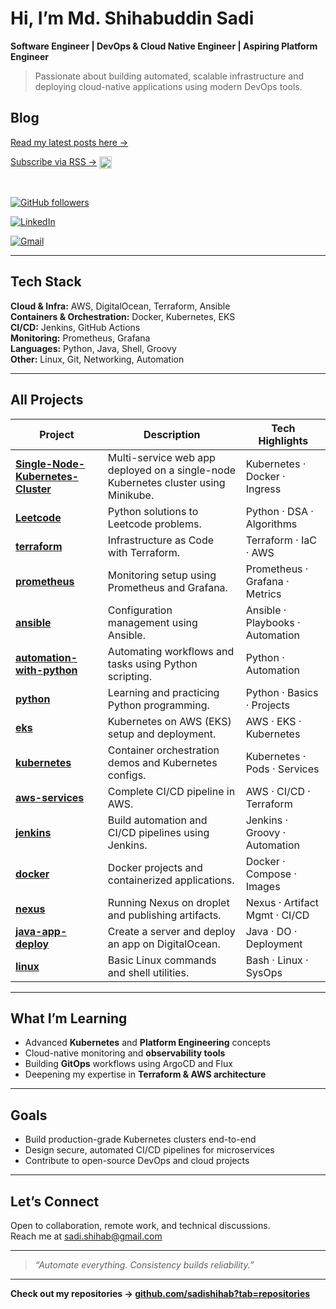 # Hi, I’m Md. Shihabuddin Sadi  
**Software Engineer | DevOps & Cloud Native Engineer | Aspiring Platform Engineer**

> Passionate about building automated, scalable infrastructure and deploying cloud-native applications using modern DevOps tools.

## Blog

[Read my latest posts here →](https://sadishihab.github.io/blog/)

[Subscribe via RSS →](https://sadishihab.github.io/feed.xml)
<a href="https://sadishihab.github.io/feed.xml">
  <img src="https://upload.wikimedia.org/wikipedia/commons/4/43/Feed-icon.svg" alt="RSS Feed" width="20" style="vertical-align: middle;">
</a>

<br>

[![GitHub followers](https://img.shields.io/github/followers/sadishihab?label=Follow&style=social)](https://github.com/sadishihab)

[![LinkedIn](https://img.shields.io/badge/LinkedIn-Connect-blue?logo=linkedin&style=flat-square)](https://www.linkedin.com/in/md-shihabuddin-sadi/)  

[![Gmail](https://img.shields.io/badge/Email-Me-red?logo=gmail&style=flat-square)](mailto:sadi.shihab@gmail.com)

---

## Tech Stack

**Cloud & Infra:** AWS, DigitalOcean, Terraform, Ansible  
**Containers & Orchestration:** Docker, Kubernetes, EKS  
**CI/CD:** Jenkins, GitHub Actions  
**Monitoring:** Prometheus, Grafana  
**Languages:** Python, Java, Shell, Groovy  
**Other:** Linux, Git, Networking, Automation  

---

## All Projects

| Project                                                                                            | Description                                                                        | Tech Highlights                  |
| -------------------------------------------------------------------------------------------------- | ---------------------------------------------------------------------------------- | -------------------------------- |
| [**Single-Node-Kubernetes-Cluster**](https://github.com/sadishihab/Single-Node-Kubernetes-Cluster) | Multi-service web app deployed on a single-node Kubernetes cluster using Minikube. | Kubernetes · Docker · Ingress    |
| [**Leetcode**](https://github.com/sadishihab/Leetcode)                                             | Python solutions to Leetcode problems.                                             | Python · DSA · Algorithms        |
| [**terraform**](https://github.com/sadishihab/terraform)                                           | Infrastructure as Code with Terraform.                                             | Terraform · IaC · AWS            |
| [**prometheus**](https://github.com/sadishihab/prometheus)                                         | Monitoring setup using Prometheus and Grafana.                                     | Prometheus · Grafana · Metrics   |
| [**ansible**](https://github.com/sadishihab/ansible)                                               | Configuration management using Ansible.                                            | Ansible · Playbooks · Automation |
| [**automation-with-python**](https://github.com/sadishihab/automation-with-python)                 | Automating workflows and tasks using Python scripting.                             | Python · Automation              |
| [**python**](https://github.com/sadishihab/python)                                                 | Learning and practicing Python programming.                                        | Python · Basics · Projects       |
| [**eks**](https://github.com/sadishihab/eks)                                                       | Kubernetes on AWS (EKS) setup and deployment.                                      | AWS · EKS · Kubernetes           |
| [**kubernetes**](https://github.com/sadishihab/kubernetes)                                         | Container orchestration demos and Kubernetes configs.                              | Kubernetes · Pods · Services     |
| [**aws-services**](https://github.com/sadishihab/aws-services)                                     | Complete CI/CD pipeline in AWS.                                                    | AWS · CI/CD · Terraform          |
| [**jenkins**](https://github.com/sadishihab/jenkins)                                               | Build automation and CI/CD pipelines using Jenkins.                                | Jenkins · Groovy · Automation    |
| [**docker**](https://github.com/sadishihab/docker)                                                 | Docker projects and containerized applications.                                    | Docker · Compose · Images        |
| [**nexus**](https://github.com/sadishihab/nexus)                                                   | Running Nexus on droplet and publishing artifacts.                                 | Nexus · Artifact Mgmt · CI/CD    |
| [**java-app-deploy**](https://github.com/sadishihab/java-app-deploy)                               | Create a server and deploy an app on DigitalOcean.                                 | Java · DO · Deployment           |
| [**linux**](https://github.com/sadishihab/linux)                                                   | Basic Linux commands and shell utilities.                                          | Bash · Linux · SysOps            |

---

## What I’m Learning
- Advanced **Kubernetes** and **Platform Engineering** concepts  
- Cloud-native monitoring and **observability tools**  
- Building **GitOps** workflows using ArgoCD and Flux  
- Deepening my expertise in **Terraform & AWS architecture**

---

## Goals
- Build production-grade Kubernetes clusters end-to-end  
- Design secure, automated CI/CD pipelines for microservices  
- Contribute to open-source DevOps and cloud projects  

---

## Let’s Connect
Open to collaboration, remote work, and technical discussions.  
Reach me at [sadi.shihab@gmail.com](mailto:sadi.shihab@gmail.com)

---

> *“Automate everything. Consistency builds reliability.”*

---

**Check out my repositories → [github.com/sadishihab?tab=repositories](https://github.com/sadishihab?tab=repositories)**  
